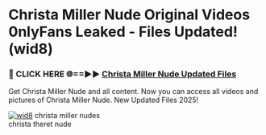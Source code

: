 # Christa Miller Nude Original Videos 0nlyFans Leaked - Files Updated! (wid8)

<h3>🔴 CLICK HERE 🌐==►► <a href="https://tinyurl.com/5h6xmrr3" rel="nofollow">Christa Miller Nude Updated Files</a></h3>

Get Christa Miller Nude and all content. Now you can access all videos and pictures of Christa Miller Nude. New Updated Files 2025!

[![wid8](https://i.imgur.com/KVD873Z.gif)](https://tinyurl.com/5h6xmrr3)
christa miller nudes<br>
christa theret nude